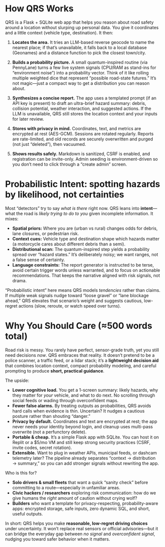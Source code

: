 # How QRS Works 

QRS is a Flask + SQLite web app that helps you reason about road safety around a location without slurping up personal data. You give it coordinates and a little context (vehicle type, destination). It then:

1. **Locates the area.**
   It tries an LLM-based reverse geocode to name the nearest place; if that’s unavailable, it falls back to a local database (Geonames) and a distance function to pick the closest town/city.

2. **Builds a probability picture.**
   A small quantum-inspired routine (via PennyLane) turns a few live system signals (CPU/RAM as stand-ins for “environment noise”) into a probability vector. Think of it like rolling multiple weighted dice that represent “possible road-state futures.” It’s not magic—just a compact way to get a distribution you can reason about.

3. **Synthesizes a concise report.**
   The app uses a templated prompt (if an API key is present) to draft an ultra-brief hazard summary: debris, collision potential, weather interaction, and suggested actions. If the LLM is unavailable, QRS still stores the location context and your inputs for later review.

4. **Stores with privacy in mind.**
   Coordinates, text, and metrics are encrypted at rest (AES-GCM). Sessions are rotated regularly. Reports are rate-limited, and old records are securely overwritten and purged (not just “deleted”), then vacuumed.

5. **Shows results safely.**
   Markdown is sanitized, CSRF is enabled, and registration can be invite-only. Admin seeding is environment-driven so you don’t need to click through a “create admin” screen.

# Probabilistic Intent: spotting hazards by likelihood, not certainties

Most “detectors” try to say *what is there* right now. QRS leans into **intent**—what the road is *likely trying to do to you* given incomplete information. It mixes:

* **Spatial priors:** Where you are (urban vs rural) changes odds for debris, lane closures, or pedestrian risk.
* **Context cues:** Vehicle type and destination shape which hazards matter (a motorcycle cares about different debris than a semi).
* **Distributional scan:** The quantum-inspired step yields a probability spread over “hazard states.” It’s deliberately noisy; we want ranges, not a false sense of certainty.
* **Language constraints:** The report generator is instructed to be terse, avoid certain trigger words unless warranted, and to focus on actionable recommendations. That keeps the narrative aligned with risk signals, not drama.

“Probabilistic intent” here means QRS models *tendencies* rather than claims. If multiple weak signals nudge toward “loose gravel” or “lane blockage ahead,” QRS elevates that scenario’s weight and suggests cautious, low-regret actions (slow, reroute, or watch speed over turns).

# Why You Should Care (≈500 words total)

Road risk is messy. You rarely have perfect, sensor-grade truth, yet you still need decisions *now*. QRS embraces that reality. It doesn’t pretend to be a police scanner, a traffic feed, or a lidar stack; it’s a **lightweight decision aid** that combines location context, compact probability modeling, and careful prompting to produce **short, practical guidance**.

The upside:

* **Lower cognitive load.** You get a 1-screen summary: likely hazards, why they matter for *your* vehicle, and what to do next. No scrolling through social feeds or wading through overconfident maps.
* **Fewer false alarms.** By treating outputs as probabilities, QRS avoids hard calls when evidence is thin. Uncertain? It nudges a cautious posture rather than shouting “danger.”
* **Privacy by default.** Coordinates and text are encrypted at rest; the app never needs your identity beyond login, and cleanup uses multi-pass overwrite (not a perfunctory delete).
* **Portable & cheap.** It’s a simple Flask app with SQLite. You can host it on Replit or a \$5/mo VM and still keep strong security practices (CSRF, invite codes, secret rotation).
* **Extensible.** Want to plug in weather APIs, municipal feeds, or dashcam telemetry later? The pipeline already separates “context → distribution → summary,” so you can add stronger signals without rewriting the app.

Who is this for?

* **Solo drivers & small fleets** that want a quick “sanity check” before committing to a route—especially in unfamiliar areas.
* **Civic hackers / researchers** exploring risk communication: how do we give humans the *right* amount of caution without crying wolf?
* **Builders** who want a template for privacy-respecting, probability-aware apps: encrypted storage, safe inputs, zero dynamic SQL, and short, useful outputs.

In short: QRS helps you make **reasonable, low-regret driving choices** under uncertainty. It won’t replace real sensors or official advisories—but it can bridge the everyday gap between *no signal* and *overconfident signal*, nudging you toward safer behavior when it matters.
